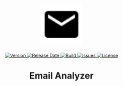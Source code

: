 <h1 align="center">
  <img width="128" src="https://raw.githubusercontent.com/andreashuber69/email-analyzer/master/doc/icon.svg?sanitize=true">
</h1>
<p align="center">
  <a href="https://github.com/andreashuber69/email-analyzer/releases/latest">
    <img src="https://img.shields.io/github/release/andreashuber69/email-analyzer.svg" alt="Version">
  </a>
  <a href="https://github.com/andreashuber69/email-analyzer/releases/latest">
    <img src="https://img.shields.io/github/release-date/andreashuber69/email-analyzer.svg" alt="Release Date">
  </a>
  <a href="https://travis-ci.org/andreashuber69/email-analyzer">
    <img src="https://img.shields.io/travis/andreashuber69/email-analyzer.svg" alt="Build">
  </a>
  <a href="https://github.com/andreashuber69/email-analyzer/issues">
    <img src="https://img.shields.io/github/issues-raw/andreashuber69/email-analyzer.svg" alt="Issues">
  </a>
  <a href="https://github.com/andreashuber69/email-analyzer/blob/master/LICENSE">
    <img src="https://img.shields.io/github/license/andreashuber69/email-analyzer.svg" alt="License">
  </a>
</p>

<h1 align="center">Email Analyzer</h1>
